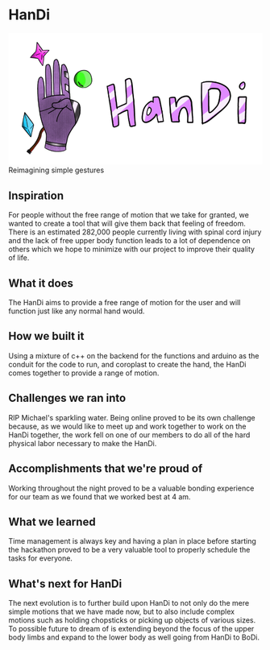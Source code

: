 # HanDi
![](images/5w3VoJZ.png?raw=true)
Reimagining simple gestures
## Inspiration
For people without the free range of motion that we take for granted, we wanted to create a tool that will give them back that feeling of freedom. There is an estimated 282,000 people currently living with spinal cord injury and the lack of free upper body function leads to a lot of dependence on others which we hope to minimize with our project to improve their quality of life.
## What it does
The HanDi aims to provide a free range of motion for the user and will function just like any normal hand would. 
## How we built it
Using a mixture of c++ on the backend for the functions and arduino as the conduit for the code to run, and coroplast to create the hand, the HanDi comes together to provide a range of motion.
## Challenges we ran into
RIP Michael's sparkling water. Being online proved to be its own challenge because, as we would like to meet up and work together to work on the HanDi together, the work fell on one of our members to do all of the hard physical labor necessary to make the HanDi.
## Accomplishments that we're proud of
Working throughout the night proved to be a valuable bonding experience for our team as we found that we worked best at 4 am.
## What we learned
Time management is always key and having a plan in place before starting the hackathon proved to be a very valuable tool to properly schedule the tasks for everyone.
## What's next for HanDi
The next evolution is to further build upon HanDi to not only do the mere simple motions that we have made now, but to also include complex motions such as holding chopsticks or picking up objects of various sizes. To possible future to dream of is extending beyond the focus of the upper body limbs and expand to the lower body as well going from HanDi to BoDi.
